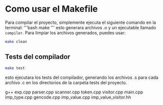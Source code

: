 
# Como usar el Makefile

Para compilar el proyecto, simplemente ejecuta el siguiente comando en la terminal:
'''bash
make
'''
esto generara archivos .o y un ejecutable llamado `compiler`.
Para limpiar los archivos generados, puedes usar:
```bash
make clean
```
## Tests del compilador
```bash
make test
```
esto ejecutara los tests del compilador, generando los archivos .s para cada archivo .c en los directorios de la carpeta tests del proyecto.















g++ exp.cpp parser.cpp scanner.cpp token.cpp visitor.cpp main.cpp imp_type.cpp gencode.cpp imp_value.cpp imp_value_visitor.hh